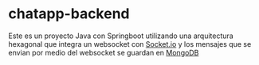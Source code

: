# chatapp-backend
 
Este es un proyecto Java con Springboot utilizando una arquitectura hexagonal que integra un websocket con [Socket.io](https://socket.io/docs/v4/server-api/) y los mensajes que se envian por medio del websocket se guardan en [MongoDB](https://www.mongodb.com/languages/java)
